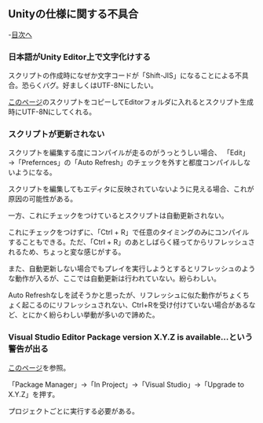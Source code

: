 ## Unityの仕様に関する不具合

-[目次へ](./)

### 日本語がUnity Editor上で文字化けする

スクリプトの作成時になぜか文字コードが「Shift-JIS」になることによる不具合。恐らくバグ。好ましくはUTF-8Nにしたい。

[このページ](https://github.com/sharkattack51/GarageKit_for_Unity/blob/master/UnityProject/Assets/__ProjectName__/Editor/AssetPostprocessUTF8Encode.cs)のスクリプトをコピーしてEditorフォルダに入れるとスクリプト生成時にUTF-8Nにしてくれる。

### スクリプトが更新されない

スクリプトを編集する度にコンパイルが走るのがうっとうしい場合、
「Edit」→「Prefernces」の「Auto Refresh」のチェックを外すと都度コンパイルしないようになる。

スクリプトを編集してもエディタに反映されていないように見える場合、これが原因の可能性がある。

一方、これにチェックをつけているとスクリプトは自動更新されない。

これにチェックをつけずに、「Ctrl + R」で任意のタイミングのみにコンパイルすることもできる。ただ、「Ctrl + R」のあとしばらく経ってからリフレッシュされるため、ちょっと変な感じがする。

また、自動更新しない場合でもプレイを実行しようとするとリフレッシュのような動作が入るが、ここでは自動更新は行われていない。紛らわしい。

Auto Refreshなしを試そうかと思ったが、リフレッシュに似た動作がちょくちょく起こるのにリフレッシュされない、Ctrl+Rを受け付けていない場合があるなど、とにかく紛らわしい挙動が多いので諦めた。

### Visual Studio Editor Package version X.Y.Z is available...という警告が出る

[このページ](https://baba-s.hatenablog.com/entry/2021/07/14/180000)を参照。

「Package Manager」→「In Project」→「Visual Studio」→「Upgrade to X.Y.Z」を押す。

プロジェクトごとに実行する必要がある。

